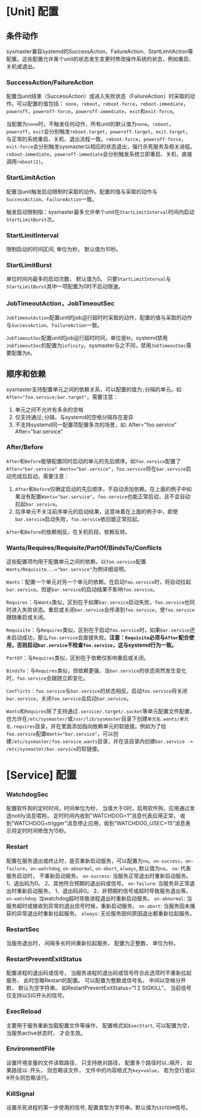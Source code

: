 # [Unit] 配置

## 条件动作

sysmaster兼容systemd的SuccessAction、FailureAction、StartLimitAction等配置。这些配置允许某个unit的状态发生变更时修改操作系统的状态，例如重启、关机或退出。

### SuccessAction/FailureAction

配置当unit结束（SuccessAction）或进入失败状态（FailureAction）时采取的动作。可以配置的值包括： `none`，`reboot`，`reboot-force`，`reboot-immediate`，`poweroff`，`poweroff-force`，`poweroff-immediate`，`exit`和`exit-force`。

当配置为`none`时，不触发任何动作，所有unit的默认值为`none`。`reboot`，`poweroff`，`exit`会分别触发`reboot.target`，`poweroff.target`，`exit.target`，与正常的系统重启、关机、退出流程一致。`reboot-force`，`poweroff-force`，`exit-force`会分别触发sysmaster以相应的状态退出，强行杀死服务及相关进程。`reboot-immediate`，`poweroff-immediate`会分别触发系统立即重启、关机，直接调用`reboot(2)`。

### StartLimitAction

配置当unit触发启动限制时采取的动作。配置的值与采取的动作与`SuccessAction`、`FailureAction`一致。

触发启动限制指：sysmaster最多允许单个unit在`StartLimitInterval`时间内启动`StartLimitBurst`次。

### StartLimitInterval

限制启动的时间区间, 单位为秒， 默认值为10秒。

### StartLimitBurst

单位时间内最多的启动次数， 默认值为5。 只要`StartLimitInterval`与`StartLimitBurst`其中一项配置为0时不启动限速。

### JobTimeoutAction，JobTimeoutSec

`JobTimeoutAction`配置unit的job运行超时时采取的动作，配置的值与采取的动作与`SuccessAction`、`FailureAction`一致。

`JobTimeoutSec`配置unit的job运行超时时间，单位是`秒`。systemd禁用`JobTimeoutSec`的配置为`infinity`，sysmaster与之不同，禁用`JobTimeoutSec`需要配置为`0`。

## 顺序和依赖

sysmaster支持配置单元之间的依赖关系，可以配置的值为`;`分隔的单元。如`After="foo.service;bar.target"`。需要注意：

1. 单元之间不允许有多余的空格
2. 仅支持通过`;`分隔，与systemd的空格分隔存在差异
3. 不支持systemd同一配置项配置多次的场景，如:
    After="foo.service"
    After="bar.service"

### After/Before

`After`和`Before`能够配置同时启动的单元的先后顺序。如`foo.service`配置了`After="bar.service" Wants="bar.service"`，`foo.service`将在`bar.service`启动完成后启动。需要注意：

1. `After`和`Before`仅确定启动的先后顺序，不自动添加依赖。在上面的例子中如果没有配置`Wants="bar.service"`，`foo.service`也能正常启动，且不会自动拉起`bar.service`。
2. 后序单元不关注前序单元的启动结果，这意味着在上面的例子中，即使`bar.service`启动失败，`foo.service`依旧能正常拉起。

`After`和`Before`的依赖相反。在关机阶段，依赖反转。

### Wants/Requires/Requisite/PartOf/BindsTo/Conflicts

这些配置项均用于配置单元之间的依赖，以`foo.service`配置`Wants/Requisite...="bar.service"`为例详细说明。

`Wants`：配置一个单元对另一个单元的依赖。在启动`foo.service`时，将自动拉起`bar.service`。但是`bar.service`的启动结果不影响`foo.service`。

`Requires`：与`Wants`类似，区别在于如果`bar.service`启动失败，`foo.service`也同时进入失败状态。重启或关闭`bar.service`会传递到`foo.service`，使`foo.service`跟随重启或关闭。

`Requisite`：与`Requires`类似，区别在于启动`foo.service`时，如果`bar.service`还未启动成功，那么`foo.service`会直接失败。**注意：`Requisite`必须与`After`配合使用，否则启动`bar.service`不检查`foo.service`，这与systemd行为一致。**

`PartOf`：与`Requires`类似，区别在于依赖仅影响重启或关闭。

`BindsTo`：与`Requires`类似，但依赖更强，当`bar.service`的状态突然发生变化时，`foo.service`会跟随立即变化。

`Conflicts`：`foo.service`与`bar.service`的状态相反。启动`foo.service`将关闭`bar.service`，关闭`foo.service`会启动`bar.service`。

`Wants`和`Requires`除了支持通过`.service/.target/.socket`等单元配置文件配置，也允许在`/etc/sysmaster/`或`/usr/lib/sysmaster`目录下创建`单元名.wants/单元名.requires`目录，并在里面添加指向依赖单元的软链接。例如为了给`foo.service`配置`Wants="bar.service"`，可以创建`/etc/sysmaster/foo.service.wants`目录，并在该目录内创建`bar.service -> /etc/sysmaster/bar.service`的软链接。

# [Service] 配置

### WatchdogSec

配置软件狗的定时时间，时间单位为秒， 当值大于0时，启用软件狗，应用通过发送notify消息喂狗， 定时时间内收到"WATCHDOG=1"消息代表应用正常， 收到“WATCHDOG=trigger"消息停止应用，收到“WATCHDOG_USEC=15”消息表示将定时时间修改为15秒。

### Restart

配置在服务退出或终止时，是否重新启动服务，可以配置为`no`。`on-success`，`on-failure`，`on-watchdog`, `on-abnormal`, `on-abort`, `always`, 默认值为`no`。
    `no`: 代表服务启动时， 不重新启动服务。
    `on-success`: 当服务正常退出时重新启动服务。 1、退出码为0。 2、其他符合预期的退出码或信号。
    `on-failure`: 当服务非正常退出时重新启动服务。 1、退出码非0。 2、非预期的信号或超时导致服务退出等。
    `on-watchdog`: 当watchdog超时导致进程退出时重新启动服务。
    `on-abnormal`: 当服务超时或接收到异常的退出信号时候，重新启动服务。
    `on-abort`: 当服务因未捕获的异常退出时重新拉起服务。
    `always`: 无论服务因何原因退出都重新拉起服务。

### RestartSec

当服务退出时， 间隔多长时间重新拉起服务， 配置为正整数， 单位为秒。

### RestartPreventExitStatus

配置进程的退出码或信号， 当服务进程的退出码或信号符合此选项时不重新拉起服务， 此时忽略Restart的配置。 可以配置为整数或信号名， 中间以空格分开默， 默认为空字符串。
如RestartPreventExitStatus=“1 2 SIGKILL”， 当前信号仅支持以SIG开头的信号。

### ExecReload

主要用于服务重新加载配置文件等操作， 配置格式如`ExecStart`, 可以配置为空， 当服务active状态时， 才会生效。
### EnvironmentFile

设置环境变量的文件读取路径， 只支持绝对路径， 配置多个路径时以`;`隔开， 如果路径以`-`开头， 则忽略该文件， 文件中的内容格式为`key=value`， 若为空行或以#开头则忽略该行。

### KillSignal

设置杀死进程的第一步使用的信号, 配置类型为字符串。默认值为`SIGTERM`信号。
